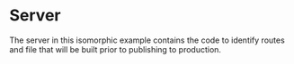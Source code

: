# Server

The server in this isomorphic example contains the code to identify routes and file that will be built prior to publishing to production.
